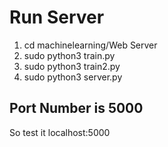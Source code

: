 # Run Server
1. cd machinelearning/Web Server
2. sudo python3 train.py
3. sudo python3 train2.py
4. sudo python3 server.py

## Port Number is 5000
So test it localhost:5000
